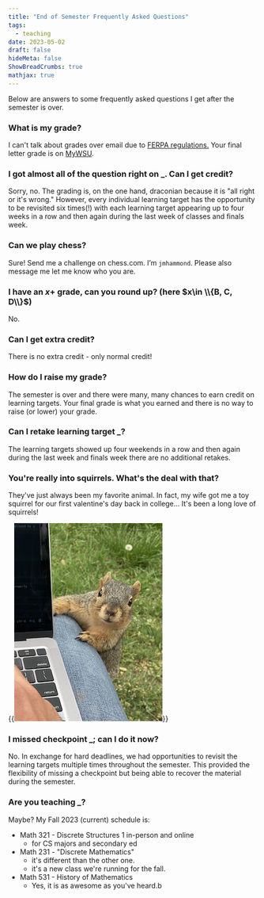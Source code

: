```yaml
---
title: "End of Semester Frequently Asked Questions"
tags:
  - teaching
date: 2023-05-02
draft: false
hideMeta: false
ShowBreadCrumbs: true
mathjax: true
---
```


Below are answers to some frequently asked questions I get after the semester is over.

### What is my grade?

I can't talk about grades over email due to [FERPA regulations.](https://www2.ed.gov/policy/gen/guid/fpco/ferpa/index.html) Your final letter grade is on [MyWSU](https://mywsu.wichita.edu). 

### I got almost all of the question right on _. Can I get credit? 

Sorry, no. The grading is, on the one hand, draconian because it is "all right or it's wrong." However, every individual learning target has the opportunity to be revisited six times(!) with each learning target appearing up to four weeks in a row and then again during the last week of classes and finals week. 

### Can we play chess?

Sure! Send me a challenge on chess.com. I’m `jmhammond`.  Please also message me let me know who you are.

### I have an $x$+ grade, can you round up?    (here $x\in \\{B, C, D\\}$)

No.

### Can I get extra credit? 

There is no extra credit - only normal credit! 

### How do I raise my grade? 

The semester is over and there were many, many chances to earn credit on learning targets. Your final grade is what you earned and there is no way to raise (or lower) your grade.

### Can I retake learning target _? 

The learning targets showed up four weekends in a row and then again during the last week and finals week there are no additional retakes.

### You're really into squirrels. What's the deal with that? 

They've just always been my favorite animal. In fact, my wife got me a toy squirrel for our first valentine's day back in college... It's been a long love of squirrels!

{{<img src="fatsquirrel.png" alt="Fat Squirrel climbing my lap">}}

### I missed checkpoint _; can I do it now? 

No. In exchange for hard deadlines, we had opportunities to revisit the learning targets multiple times throughout the semester. This provided the flexibility of missing a checkpoint but being able to recover the material during the semester.

### Are you teaching _? 

Maybe? My Fall 2023 (current) schedule is: 

* Math 321 - Discrete Structures 1 in-person and online
    - for CS majors and secondary ed 
* Math 231 - "Discrete Mathematics" 
    - it's different than the other one.  
    - it's a new class we're running for the fall.
* Math 531 - History of Mathematics  
    - Yes, it is as awesome as you've heard.b
